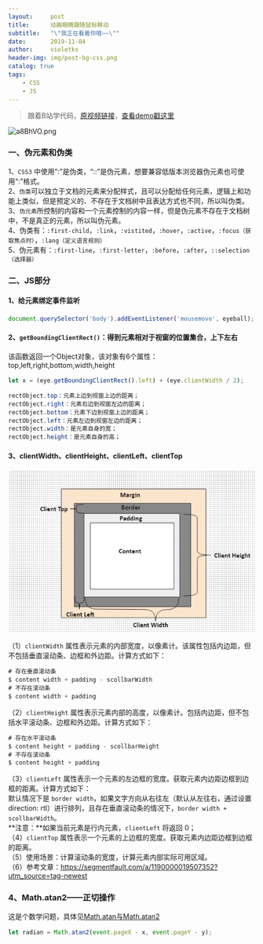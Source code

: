 ```yaml
---
layout:     post
title:      动画眼睛跟随鼠标移动
subtitle:   "\"我正在看着你哦~~\""
date:       2019-11-04
author:     violetks
header-img: img/post-bg-css.png
catalog: true
tags:
    - CSS
    - JS
---
```


> 跟着B站学代码，[原视频链接](https://b23.tv/av74764199)，[查看demo戳这里](/demo/eyes-move/index.html)

![a8BhVO.png](https://s1.ax1x.com/2020/08/01/a8BhVO.png)
<!-- ![a8BhVO.png](/instructPic/a8BhVO.png) -->

### 一、伪元素和伪类

1、`CSS3` 中使用“:”是伪类，“::”是伪元素，想要兼容低版本浏览器伪元素也可使用“:”格式。<br>
2、`伪类`可以独立于文档的元素来分配样式，且可以分配给任何元素，逻辑上和功能上类似，但是预定义的、不存在于文档树中且表达方式也不同，所以叫伪类。<br>
3、`伪元素`所控制的内容和一个元素控制的内容一样，但是伪元素不存在于文档树中，不是真正的元素，所以叫伪元素。<br>
4、伪类有：`:first-child`，`:link`，`:vistited`，`:hover`，`:active`，`:focus（获取焦点时）`，`:lang（定义语言规则）`<br>
5、伪元素有：`:first-line`，`:first-letter`，`:before`，`:after`，`::selection（选择器）`

### 二、JS部分

#### 1、给元素绑定事件监听
```javascript
document.querySelector('body').addEventListener('mousemove', eyeball);
```

#### 2、`getBoundingClientRect()`：得到元素相对于视窗的位置集合，上下左右

该函数返回一个Object对象，该对象有6个属性：top,left,right,bottom,width,height

```javascript
let x = (eye.getBoundingClientRect().left) + (eye.clientWidth / 2);
```

```css
rectObject.top：元素上边到视窗上边的距离；
rectObject.right：元素右边到视窗左边的距离；
rectObject.bottom：元素下边到视窗上边的距离；
rectObject.left：元素左边到视窗左边的距离；
rectObject.width：是元素自身的宽；
rectObject.height：是元素自身的高；
```

#### 3、clientWidth、clientHeight、clientLeft、clientTop

![clientWidth.webp](/instructPic/clientWidth.webp)

（1）`clientWidth` 属性表示元素的内部宽度，以像素计。该属性包括内边距，但不包括垂直滚动条、边框和外边距。计算方式如下：<br>
```javascript
# 存在垂直滚动条
$ content width + padding - scollbarWidth
# 不存在滚动条
$ content width + padding
```

（2）`clientHeight` 属性表示元素内部的高度，以像素计。包括内边距，但不包括水平滚动条、边框和外边距。计算方式如下：<br>
```javascript
# 存在水平滚动条
$ content height + padding - scollbarHeight
# 不存在滚动条
$ content height + padding
```

（3）`clientLeft` 属性表示一个元素的左边框的宽度。获取元素内边距边框到边框的距离。计算方式如下：<br>
默认情况下是 `border width`，如果文字方向从右往左（默认从左往右，通过设置 direction: rtl）进行排列，且存在垂直滚动条的情况下，`border width + scollbarWidth`。<br>
**注意：**如果当前元素是行内元素，`clientLeft` 将返回 0；<br>
（4）`clientTop` 属性表示一个元素的上边框的宽度。获取元素内边距边框到边框的距离。<br>
（5）使用场景：计算滚动条的宽度，计算元素内部实际可用区域。<br>
（6）参考文章：https://segmentfault.com/a/1190000019507352?utm_source=tag-newest

### 4、Math.atan2——正切操作

这是个数学问题，具体见[Math.atan与Math.atan2](https://blog.csdn.net/pecke/article/details/41014069)
```javascript
let radian = Math.atan2(event.pageX - x, event.pageY - y);
```
